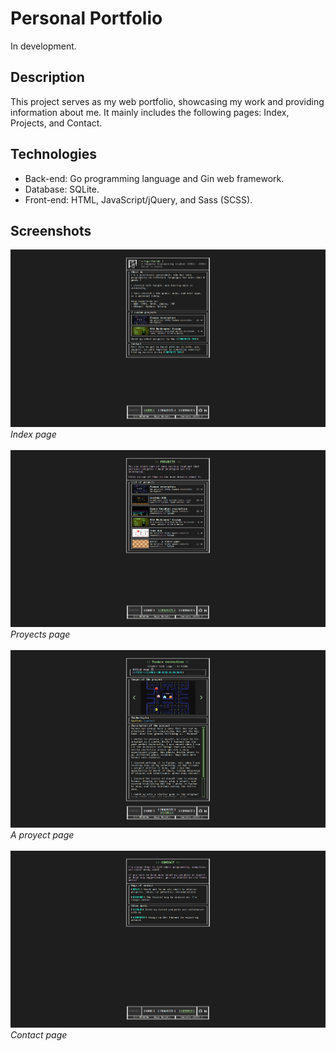 # Personal Portfolio
In development.
## Description
This project serves as my web portfolio, showcasing my work and providing information about me. It mainly includes the following pages: Index, Projects, and Contact.

## Technologies
- Back-end: Go programming language and Gin web framework.
- Database: SQLite.
- Front-end: HTML, JavaScript/jQuery, and Sass (SCSS).

## Screenshots
![imagen_0](.git_media/imagen_0.png)
*Index page*
<br></br>
![imagen_1](.git_media/imagen_1.png)
*Proyects page*
<br></br>
![imagen_2](.git_media/imagen_2.png)
*A proyect page*
<br></br>
![imagen_3](.git_media/imagen_3.png)
*Contact page*
<br></br>
